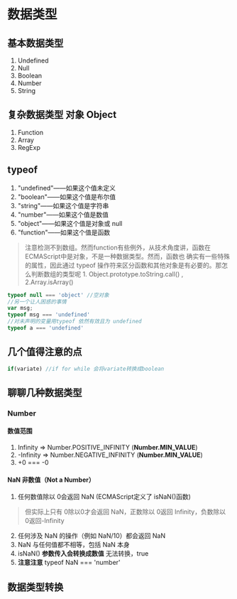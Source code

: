 # 数据类型

## 基本数据类型
1. Undefined  
2. Null  
3. Boolean    
4. Number    
5. String  

## 复杂数据类型 对象 Object
1. Function
2. Array
3. RegExp

## typeof
1. "undefined"——如果这个值未定义
2. "boolean"——如果这个值是布尔值
3. "string"——如果这个值是字符串
4. "number"——如果这个值是数值
5. "object"——如果这个值是对象或 null
6. "function"——如果这个值是函数
> 注意检测不到数组。然而function有些例外，从技术角度讲，函数在 ECMAScript中是对象，不是一种数据类型。然而，函数也 确实有一些特殊的属性，因此通过 typeof 操作符来区分函数和其他对象是有必要的。那怎么判断数组的类型呢 1. Object.prototype.toString.call() , 2.Array.isArray()

```javascript
typeof null === 'object' //空对象
//另一个让人困惑的事情
var msg;
typeof msg === 'undefined'
//对未声明的变量用typeof 依然有效且为 undefined
typeof a === 'undefined'
```

## 几个值得注意的点
```javascript
if(variate) //if for while 会将variate转换成boolean
```


## 聊聊几种数据类型
### Number

#### 数值范围
1. Infinity   =>  Number.POSITIVE_INFINITY (**Number.MIN_VALUE**)  
2. -Infinity  =>  Number.NEGATIVE_INFINITY   (**Number.MIN_VALUE**)  
3. +0 === -0

#### NaN 非数值（Not a Number）
1. 任何数值除以 0会返回 NaN  (ECMAScript定义了 isNaN()函数)
> 但实际上只有 0除以0才会返回 NaN，正数除以 0返回 Infinity，负数除以 0返回-Infinity
2. 任何涉及 NaN 的操作（例如 NaN/10）都会返回 NaN  
3. NaN 与任何值都不相等，包括 NaN 本身
4. isNaN() **参数传入会转换成数值** 无法转换，true
5. **注意注意** typeof NaN === 'number'

## 数据类型转换